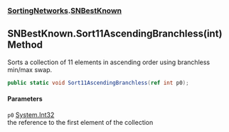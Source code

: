 ### [SortingNetworks](SortingNetworks.md 'SortingNetworks').[SNBestKnown](SortingNetworks_SNBestKnown.md 'SortingNetworks.SNBestKnown')
## SNBestKnown.Sort11AscendingBranchless(int) Method
Sorts a collection of 11 elements in ascending order using branchless min/max swap.  
```csharp
public static void Sort11AscendingBranchless(ref int p0);
```
#### Parameters
<a name='SortingNetworks_SNBestKnown_Sort11AscendingBranchless(int)_p0'></a>
`p0` [System.Int32](https://docs.microsoft.com/en-us/dotnet/api/System.Int32 'System.Int32')  
the reference to the first element of the collection
  
